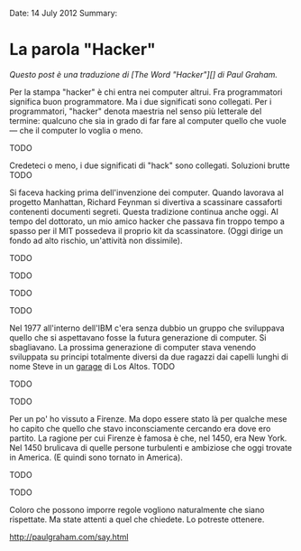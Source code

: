 Date: 14 July 2012
Summary:

# La parola "Hacker" #

_Questo post è una traduzione di [The Word "Hacker"][] di Paul Graham._

Per la stampa "hacker" è chi entra nei computer altrui. Fra programmatori
significa buon programmatore. Ma i due significati sono collegati. Per i
programmatori, "hacker" denota maestria nel senso più letterale del termine:
qualcuno che sia in grado di far fare al computer quello che vuole — che il
computer lo voglia o meno.

TODO

Credeteci o meno, i due significati di "hack" sono collegati. Soluzioni brutte
TODO

Si faceva hacking prima dell'invenzione dei computer. Quando lavorava al
progetto Manhattan, Richard Feynman si divertiva a scassinare cassaforti
contenenti documenti segreti. Questa tradizione continua anche oggi. Al tempo
del dottorato, un mio amico hacker che passava fin troppo tempo a spasso per
il MIT possedeva il proprio kit da scassinatore. (Oggi dirige un fondo ad alto
rischio, un'attività non dissimile).

TODO

TODO

TODO

TODO

Nel 1977 all'interno dell'IBM c'era senza dubbio un gruppo che sviluppava
quello che si aspettavano fosse la futura generazione di computer. Si
sbagliavano. La prossima generazione di computer stava venendo sviluppata su
principi totalmente diversi da due ragazzi dai capelli lunghi di nome Steve in
un [garage][] di Los Altos. TODO

TODO

TODO

Per un po' ho vissuto a Firenze. Ma dopo essere stato là per qualche mese ho
capito che quello che stavo inconsciamente cercando era dove ero partito. La
ragione per cui Firenze è famosa è che, nel 1450, era New York. Nel 1450
brulicava di quelle persone turbulenti e ambiziose che oggi trovate in
America. (E quindi sono tornato in America).

TODO

TODO

Coloro che possono imporre regole vogliono naturalmente che siano rispettate.
Ma state attenti a quel che chiedete. Lo potreste ottenere.


[garage]: http://paulgraham.com/garage.html
http://paulgraham.com/say.html
